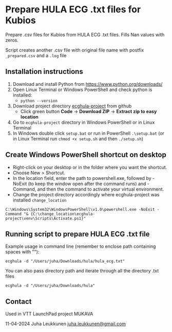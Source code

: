 # Prepare HULA ECG .txt files for Kubios

Prepare .csv files for Kubios from HULA ECG .txt files.
Fills Nan values with zeros.

Script creates another .csv file with original file name with postfix `_prepared.csv` and a `.log` file

## Installation instructions

1) Download and install Python from <https://www.python.org/downloads/>
2) Open Linux Terminal or Windows PowerShell and check python is installed:
   - `python --version`
3) Download project directory [ecghula-project](https://github.com/silentmass/ecghula-project) from github
   - Click green button __Code__ -> __Download ZIP__ -> __Extract zip to easy location__
4) Go to `ecghula-project` directory in Windows PowerShell or in Linux Terminal
5) In Windows double click `setup.bat` or run in PowerShell `.\setup.bat` (or in Linux Terminal run `chmod +x setup.sh` and then `./setup.sh`)

## Create Windows PowerShell shortcut on desktop

- Right-click on your desktop or in the folder where you want the shortcut.
- Choose New > Shortcut.
- In the location field, enter the path to powershell.exe, followed by -NoExit (to keep the window open after the command runs) and -Command, and then the command to activate your virtual environment.
- Change the project directory accordingly where ecghula-project was installed `change_location`

`C:\Windows\System32\WindowsPowerShell\v1.0\powershell.exe -NoExit -Command "& {C:\change_location\ecghula-project\venv\Scripts\Activate.ps1}"`

## Running script to prepare HULA ECG .txt file

Example usage in command line (remember to enclose path containing spaces with ""):

`ecghula -d "/Users/juha/Downloads/hula/hula_ecg.txt"`

You can also pass directory path and iterate through all the directory .txt files

`ecghula -d "/Users/juha/Downloads/hula"`

## Contact

Used in VTT LaunchPad project MUKAVA

11-04-2024
Juha Leukkunen
<juha.leukkunen@gmail.com>
